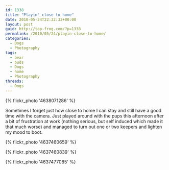 ```yaml
---
id: 1338
title: "Playin' close to home"
date: 2010-05-24T22:32:33+00:00
layout: post
guid: http://top-frog.com/?p=1338
permalink: /2010/05/24/playin-close-to-home/
categories:
  - Dogs
  - Photography
tags:
  - bear
  - buds
  - Dogs
  - home
  - Photography
threads:
  - Dogs
---
```

{% flickr_photo '4638071286' %}

Sometimes I forget just how close to home I can stay and still have a good time with the camera. Just played around with the pups this afternoon after a bit of frustration at work (nothing serious, but self induced which made it that much worse) and managed to turn out one or two keepers and lighten my mood to boot.

{% flickr_photo '4637460659' %}

{% flickr_photo '4637460839' %}

{% flickr_photo '4637477085' %}
